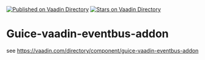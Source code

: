 [![Published on Vaadin  Directory](https://img.shields.io/badge/Vaadin%20Directory-published-00b4f0.svg)](https://vaadin.com/directory/component/guice-vaadin-eventbus-addon)
[![Stars on Vaadin Directory](https://img.shields.io/vaadin-directory/star/guice-vaadin-eventbus-addon.svg)](https://vaadin.com/directory/component/guice-vaadin-eventbus-addon)

# Guice-vaadin-eventbus-addon

see https://vaadin.com/directory/component/guice-vaadin-eventbus-addon
